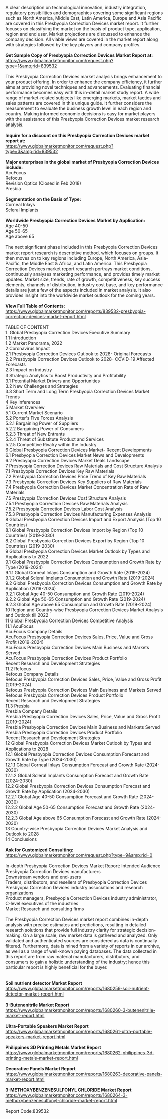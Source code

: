 A clear description on technological innovation, industry integration, regulatory possibilities and demographics covering some significant regions such as North America, Middle East, Latin America, Europe and Asia Pacific are covered in this Presbyopia Correction Devices market report.  It further focuses on classifying the market on the basis of product type, application, region and end user. Market projections are discussed to enhance the company decision. All viable views are covered in the market report along with strategies followed by the key players and company profiles. <br /><br /><strong>Get Sample Copy of Presbyopia Correction Devices Market Report at:</strong><br /><a href="https://www.globalmarketmonitor.com/request.php?type=1&amp;rid=839532">https://www.globalmarketmonitor.com/request.php?type=1&amp;rid=839532</a><br /><br />This Presbyopia Correction Devices market analysis brings enhancement to your product offering. In order to enhance the company efficiency, it further aims at providing novel techniques and advancements. Evaluating financial performance becomes easy with this in-detail market study report. A wide range of market-related subjects like emerging markets, market tactics and sales patterns are covered in this unique guide. It further considers the measurement to evaluate the business growth level in each region and country. Making informed economic decisions is easy for market players with the assistance of this Presbyopia Correction Devices market research analysis. <br /><br /><strong>Inquire for a discount on this Presbyopia Correction Devices market report at:</strong><br /><a href="https://www.globalmarketmonitor.com/request.php?type=3&amp;rid=839532">https://www.globalmarketmonitor.com/request.php?type=3&amp;rid=839532</a><br /><br /><strong>Major enterprises in the global market of Presbyopia Correction Devices include:</strong><br /> AcuFocus <br />Refocus <br />Revision Optics (Closed in Feb 2018) <br />Presbia <br /><br /><strong>Segmentation on the Basis of Type:</strong><br />Corneal Inlays <br />Scleral Implants <br /><br /><strong>Worldwide Presbyopia Correction Devices Market by Application:</strong><br />Age 40-50 <br />Age 50-65 <br />Age above 65 <br /><br />The next significant phase included in this Presbyopia Correction Devices market report research is descriptive method, which focuses on groups. It then moves on to key regions including Europe, North America, Asia-Pacific, the Middle East &amp; Africa, and Latin America. This Presbyopia Correction Devices market report research portrays market conditions, continuously analyses marketing performance, and provides timely market updates. Market size, trends, rate of growth, competitiveness, key success elements, channels of distribution, industry cost base, and key performance details are just a few of the aspects included in market analysis. It also provides insight into the worldwide market outlook for the coming years.<br /><br /><strong>View Full Table of Contents:</strong><br /><a href="https://www.globalmarketmonitor.com/reports/839532-presbyopia-correction-devices-market-report.html">https://www.globalmarketmonitor.com/reports/839532-presbyopia-correction-devices-market-report.html</a><br /><br />TABLE OF CONTENT<br />1. Global Presbyopia Correction Devices Executive Summary<br />1.1 Introduction<br />1.2 Market Panorama, 2022<br />2 Coronavirus Impact<br />2.1 Presbyopia Correction Devices Outlook to 2028- Original Forecasts<br />2.2 Presbyopia Correction Devices Outlook to 2028- COVID-19 Affected Forecasts<br />2.3 Impact on Industry<br />3 Strategic Analytics to Boost Productivity and Profitability<br />3.1 Potential Market Drivers and Opportunities<br />3.2 New Challenges and Strategies<br />3.3 Short Term and Long Term Presbyopia Correction Devices Market Trends<br />4 Key Inferences<br />5 Market Overview<br />5.1 Current Market Scenario<br />5.2 Porter's Five Forces Analysis<br />5.2.1 Bargaining Power of Suppliers<br />5.2.2 Bargaining Power of Consumers<br />5.2.3 Threat of New Entrants<br />5.2.4 Threat of Substitute Product and Services<br />5.2.5 Competitive Rivalry within the Industry<br />6 Global Presbyopia Correction Devices Market- Recent Developments<br />6.1 Presbyopia Correction Devices Market News and Developments<br />6.2 Presbyopia Correction Devices Market Deals Landscape<br />7 Presbyopia Correction Devices Raw Materials and Cost Structure Analysis<br />7.1 Presbyopia Correction Devices Key Raw Materials<br />7.2 Presbyopia Correction Devices Price Trend of Key Raw Materials<br />7.3 Presbyopia Correction Devices Key Suppliers of Raw Materials<br />7.4 Presbyopia Correction Devices Market Concentration Rate of Raw Materials<br />7.5 Presbyopia Correction Devices Cost Structure Analysis<br />7.5.1 Presbyopia Correction Devices Raw Materials Analysis<br />7.5.2 Presbyopia Correction Devices Labor Cost Analysis<br />7.5.3 Presbyopia Correction Devices Manufacturing Expenses Analysis<br />8 Global Presbyopia Correction Devices Import and Export Analysis (Top 10 Countries)<br />8.1 Global Presbyopia Correction Devices Import by Region (Top 10 Countries) (2019-2030)<br />8.2 Global Presbyopia Correction Devices Export by Region (Top 10 Countries) (2019-2030)<br />9 Global Presbyopia Correction Devices Market Outlook by Types and Applications to 2022<br />9.1 Global Presbyopia Correction Devices Consumption and Growth Rate by Type (2019-2024)<br />9.1.1 Global Corneal Inlays Consumption and Growth Rate (2019-2024)<br />9.1.2 Global Scleral Implants Consumption and Growth Rate (2019-2024)<br />9.2 Global Presbyopia Correction Devices Consumption and Growth Rate by Application (2019-2024)<br />9.2.1  Global Age 40-50 Consumption and Growth Rate (2019-2024)<br />9.2.2  Global Age 50-65 Consumption and Growth Rate (2019-2024)<br />9.2.3  Global Age above 65 Consumption and Growth Rate (2019-2024)<br />10 Region and Country-wise Presbyopia Correction Devices Market Analysis and Outlook till 2022<br />11 Global Presbyopia Correction Devices Competitive Analysis<br />11.1 AcuFocus<br />AcuFocus Company Details<br />AcuFocus Presbyopia Correction Devices Sales, Price, Value and Gross Profit (2019-2024)<br />AcuFocus Presbyopia Correction Devices Main Business and Markets Served<br />AcuFocus Presbyopia Correction Devices Product Portfolio<br />Recent Research and Development Strategies<br />11.2 Refocus<br />Refocus Company Details<br />Refocus Presbyopia Correction Devices Sales, Price, Value and Gross Profit (2019-2024)<br />Refocus Presbyopia Correction Devices Main Business and Markets Served<br />Refocus Presbyopia Correction Devices Product Portfolio<br />Recent Research and Development Strategies<br />11.3 Presbia<br />Presbia Company Details<br />Presbia Presbyopia Correction Devices Sales, Price, Value and Gross Profit (2019-2024)<br />Presbia Presbyopia Correction Devices Main Business and Markets Served<br />Presbia Presbyopia Correction Devices Product Portfolio<br />Recent Research and Development Strategies<br />12 Global Presbyopia Correction Devices Market Outlook by Types and Applications to 2028<br />12.1 Global Presbyopia Correction Devices Consumption Forecast and Growth Rate by Type (2024-2030)<br />12.1.1 Global Corneal Inlays Consumption Forecast and Growth Rate (2024-2030)<br />12.1.2 Global Scleral Implants Consumption Forecast and Growth Rate (2024-2030)<br />12.2 Global Presbyopia Correction Devices Consumption Forecast and Growth Rate by Application (2024-2030)<br />12.2.1 Global Age 40-50 Consumption Forecast and Growth Rate (2024-2030)<br />12.2.2 Global Age 50-65 Consumption Forecast and Growth Rate (2024-2030)<br />12.2.3 Global Age above 65 Consumption Forecast and Growth Rate (2024-2030)<br />13 Country-wise Presbyopia Correction Devices Market Analysis and Outlook to 2028<br />14 Conclusions<br /><br /><strong>Ask for Customized Consulting:</strong><br /><a href="https://www.globalmarketmonitor.com/request.php?type=9&amp;rid=0">https://www.globalmarketmonitor.com/request.php?type=9&amp;rid=0</a><br /><br />In-depth Presbyopia Correction Devices Market Report: Intended Audience<br />Presbyopia Correction Devices manufacturers<br />Downstream vendors and end-users<br />Traders, distributors, and resellers of Presbyopia Correction Devices<br />Presbyopia Correction Devices industry associations and research organizations<br />Product managers, Presbyopia Correction Devices industry administrator, C-level executives of the industries<br />Market Research and consulting firms<br /><br />The Presbyopia Correction Devices market report combines in-depth analysis with precise estimates and predictions, resulting in detailed research solutions that provide full industry clarity for strategic decision-making. On a large scale, raw market data is gathered and analyzed. Only validated and authenticated sources are considered as data is continually filtered. Furthermore, data is mined from a variety of reports in our archive, as well as a range of well-known paying databases. The data collected in this report are from raw material manufacturers, distributors, and consumers to gain a holistic understanding of the industry; hence this particular report is highly beneficial for the buyer.<br /><br /><strong><br /></strong><strong>Soil nutrient detector Market Report</strong><br /><a href="https://www.globalmarketmonitor.com/reports/1680259-soil-nutrient-detector-market-report.html">https://www.globalmarketmonitor.com/reports/1680259-soil-nutrient-detector-market-report.html</a><br /><br /><strong>3-Butenenitrile Market Report</strong><br /><a href="https://www.globalmarketmonitor.com/reports/1680260-3-butenenitrile-market-report.html">https://www.globalmarketmonitor.com/reports/1680260-3-butenenitrile-market-report.html</a><br /><br /><strong>Ultra-Portable Speakers Market Report</strong><br /><a href="https://www.globalmarketmonitor.com/reports/1680261-ultra-portable-speakers-market-report.html">https://www.globalmarketmonitor.com/reports/1680261-ultra-portable-speakers-market-report.html</a><br /><br /><strong>Philippines 3D Printing Metals Market Report</strong><br /><a href="https://www.globalmarketmonitor.com/reports/1680262-philippines-3d-printing-metals-market-report.html">https://www.globalmarketmonitor.com/reports/1680262-philippines-3d-printing-metals-market-report.html</a><br /><br /><strong>Decorative Panels Market Report</strong><br /><a href="https://www.globalmarketmonitor.com/reports/1680263-decorative-panels-market-report.html">https://www.globalmarketmonitor.com/reports/1680263-decorative-panels-market-report.html</a><br /><br /><strong>3-METHOXYBENZENESULFONYL CHLORIDE Market Report</strong><br /><a href="https://www.globalmarketmonitor.com/reports/1680264-3-methoxybenzenesulfonyl-chloride-market-report.html">https://www.globalmarketmonitor.com/reports/1680264-3-methoxybenzenesulfonyl-chloride-market-report.html</a><br /><br />Report Code:839532</p>

